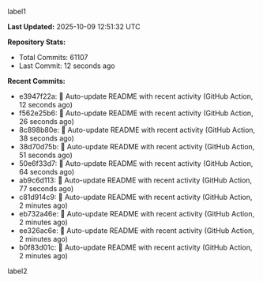 
label1 
<!-- ACTIVITY_START -->
**Last Updated:** 2025-10-09 12:51:32 UTC

**Repository Stats:**
- Total Commits: 61107
- Last Commit: 12 seconds ago

**Recent Commits:**
- e3947f22a: 🤖 Auto-update README with recent activity (GitHub Action, 12 seconds ago)
- f562e25b6: 🤖 Auto-update README with recent activity (GitHub Action, 26 seconds ago)
- 8c898b80e: 🤖 Auto-update README with recent activity (GitHub Action, 38 seconds ago)
- 38d70d75b: 🤖 Auto-update README with recent activity (GitHub Action, 51 seconds ago)
- 50e6f33d7: 🤖 Auto-update README with recent activity (GitHub Action, 64 seconds ago)
- ab9c6d113: 🤖 Auto-update README with recent activity (GitHub Action, 77 seconds ago)
- c81d914c9: 🤖 Auto-update README with recent activity (GitHub Action, 2 minutes ago)
- eb732a46e: 🤖 Auto-update README with recent activity (GitHub Action, 2 minutes ago)
- ee326ac6e: 🤖 Auto-update README with recent activity (GitHub Action, 2 minutes ago)
- b0f83d01c: 🤖 Auto-update README with recent activity (GitHub Action, 2 minutes ago)
<!-- ACTIVITY_END -->

label2
